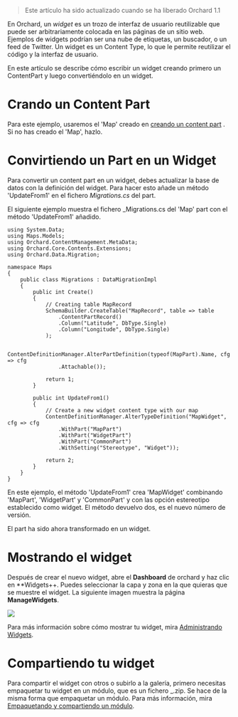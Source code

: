 >Este artículo ha sido actualizado cuando se ha liberado Orchard 1.1

En Orchard, un _widget_ es un trozo de interfaz de usuario reutilizable que puede ser arbitrariamente colocada en las páginas de un sitio web. Ejemplos de widgets podrían ser una nube de etiquetas, un buscador, o un feed de Twitter. Un widget es un Content Type, lo que le permite reutilizar el código y la interfaz de usuario.

En este artículo se describe cómo escribir un widget creando primero un ContentPart y luego convertiéndolo en un widget.

# Crando un Content Part
Para este ejemplo, usaremos el 'Map' creado en [creando un content part](Writing-a-content-part)
. Si no has creado el 'Map', hazlo.

# Convirtiendo un Part en un Widget
Para convertir un content part en un widget, debes actualizar la base de datos con la definición del widget. Para hacer esto añade un método 'UpdateFrom1' en el fichero _Migrations.cs_ del part.

El siguiente ejemplo muestra el fichero _Migrations.cs del 'Map' part con el método 'UpdateFrom1' añadido.
    
    using System.Data;
    using Maps.Models;
    using Orchard.ContentManagement.MetaData;
    using Orchard.Core.Contents.Extensions;
    using Orchard.Data.Migration;
    
    namespace Maps
    {
        public class Migrations : DataMigrationImpl
        {
            public int Create()
            {
                // Creating table MapRecord
                SchemaBuilder.CreateTable("MapRecord", table => table
                    .ContentPartRecord()
                    .Column("Latitude", DbType.Single)
                    .Column("Longitude", DbType.Single)
                );
    
                ContentDefinitionManager.AlterPartDefinition(typeof(MapPart).Name, cfg => cfg
                    .Attachable());
    
                return 1;
            }
    
            public int UpdateFrom1()
            {
                // Create a new widget content type with our map
                ContentDefinitionManager.AlterTypeDefinition("MapWidget", cfg => cfg
                    .WithPart("MapPart")
                    .WithPart("WidgetPart")
                    .WithPart("CommonPart")
                    .WithSetting("Stereotype", "Widget"));
    
                return 2;
            }
        }
    }
 

En este ejemplo, el método 'UpdateFrom1' crea 'MapWidget' combinando 'MapPart', 'WidgetPart' y 'CommonPart' y con las opción estereotipo establecido como widget. El método devuelvo dos, es el nuevo número de versión.

El part ha sido ahora transformado en un widget.

# Mostrando el widget

Después de crear el nuevo widget, abre el **Dashboard** de orchard y haz clic en **Widgets++. Puedes seleccionar la capa y zona en la que quieras que se muestre el widget. La siguiente imagen muestra la página **ManageWidgets**.

![](../Upload/screenshots_675/manage_widgets_675.png)

Para más información sobre cómo mostrar tu widget, mira [Administrando Widgets](Managing-widgets).

# Compartiendo tu widget
Para compartir el widget con otros o subirlo a la galería, primero necesitas empaquetar tu widget en un módulo, que es un fichero _.zip. Se hace de la misma forma que empaquetar un módulo. Para más información, mira [Empaquetando y compartiendo un módulo](Packaging-and-sharing-a-module).
